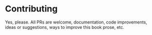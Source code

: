 # Contributing

Yes, please. All PRs are welcome, documentation, code improvements, ideas or suggestions, ways to improve this book prose, etc.
